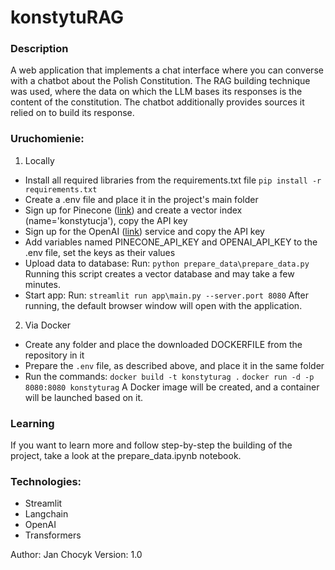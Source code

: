 # konstytuRAG
### Description
A web application that implements a chat interface where you can converse with a chatbot about the Polish Constitution. 
The RAG building technique was used, where the data on which the LLM bases its responses is the content of the constitution. 
The chatbot additionally provides sources it relied on to build its response.

### Uruchomienie:
1. Locally
- Install all required libraries from the requirements.txt file
    ```pip install -r requirements.txt```
- Create a .env file and place it in the project's main folder
- Sign up for Pinecone ([link](https://www.pinecone.io/)) and create a vector index (name='konstytucja'), copy the API key
- Sign up for the OpenAI ([link](https://openai.com/)) service and copy the API key
- Add variables named PINECONE_API_KEY and OPENAI_API_KEY to the .env file, set the keys as their values
- Upload data to database:
  Run: ```python prepare_data\prepare_data.py```
  Running this script creates a vector database and may take a few minutes.
- Start app:
  Run: ```streamlit run app\main.py --server.port 8080```
  After running, the default browser window will open with the application.
  
2. Via Docker
- Create any folder and place the downloaded DOCKERFILE from the repository in it
- Prepare the ```.env``` file, as described above, and place it in the same folder
- Run the commands:
    ```docker build -t konstyturag .```
    ```docker run -d -p 8080:8080 konstyturag```
  A Docker image will be created, and a container will be launched based on it.

### Learning
If you want to learn more and follow step-by-step the building of the project, 
take a look at the prepare_data.ipynb notebook.

### Technologies:
- Streamlit
- Langchain
- OpenAI
- Transformers

Author: Jan Chocyk
Version: 1.0
